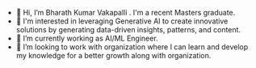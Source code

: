 - 👋 Hi, I’m Bharath Kumar Vakapalli . I'm a recent Masters graduate.
- 👀 I'm interested in leveraging Generative AI to create innovative solutions by generating data-driven insights, patterns, and content.
- 🌱 I’m currently working as AI/ML Engineer.
- 💞️ I’m looking to work with organization where I can learn and develop my knowledge for a better growth along with organization.

<!---
BharathVpro/BharathVpro is a ✨ special ✨ repository because its `README.md` (this file) appears on your GitHub profile.
You can click the Preview link to take a look at your changes.
--->
